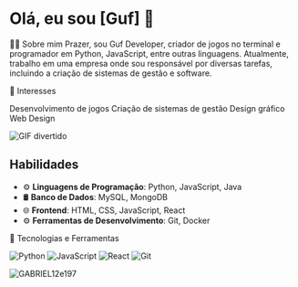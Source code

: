 
# Olá, eu sou [Guf] 👋
👨‍💻 Sobre mim
Prazer, sou Guf Developer, criador de jogos no terminal e programador em Python, JavaScript, entre outras linguagens. Atualmente, trabalho em uma empresa onde sou responsável por diversas tarefas, incluindo a criação de sistemas de gestão e software.

🌱 Interesses

Desenvolvimento de jogos
Criação de sistemas de gestão
Design gráfico
Web Design

![GIF divertido]([https://miro.medium.com/v2/resize:fit:640/1*Q5_t-R0xRs07wW1Kf8rCSw.gif])

## Habilidades
- ⚙️ **Linguagens de Programação**: Python, JavaScript, Java
- 🛢️ **Banco de Dados**: MySQL, MongoDB
- 🌐 **Frontend**: HTML, CSS, JavaScript, React
- ⚙️ **Ferramentas de Desenvolvimento**: Git, Docker

🔭 Tecnologias e Ferramentas

![Python](https://img.shields.io/badge/-Python-black?style=flat&logo=python)
![JavaScript](https://img.shields.io/badge/-JavaScript-black?style=flat&logo=javascript)
![React](https://img.shields.io/badge/-React-black?style=flat&logo=react)
![Git](https://img.shields.io/badge/-Git-black?style=flat&logo=git)

![GABRIEL12e197](https://github-readme-stats.vercel.app/api?username=seunomedeusuario&show_icons=true&theme=tokyonight)
